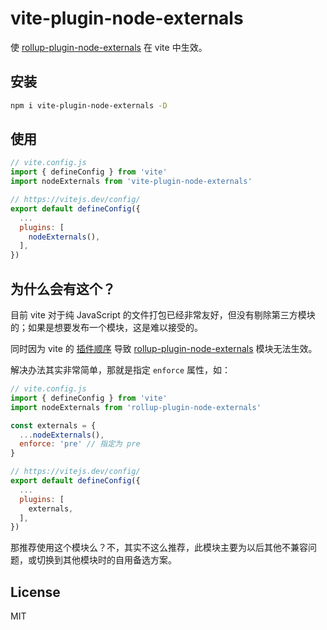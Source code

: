 # vite-plugin-node-externals

使 [rollup-plugin-node-externals] 在 vite 中生效。

## 安装

```sh
npm i vite-plugin-node-externals -D
```

## 使用

```js
// vite.config.js
import { defineConfig } from 'vite'
import nodeExternals from 'vite-plugin-node-externals'

// https://vitejs.dev/config/
export default defineConfig({
  ...
  plugins: [
    nodeExternals(),
  ],
})
```

## 为什么会有这个？

目前 vite 对于纯 JavaScript 的文件打包已经非常友好，但没有剔除第三方模块的；如果是想要发布一个模块，这是难以接受的。

同时因为 vite 的 [插件顺序](https://cn.vitejs.dev/guide/api-plugin.html#plugin-ordering) 导致 [rollup-plugin-node-externals] 模块无法生效。

解决办法其实非常简单，那就是指定 `enforce` 属性，如：

```js
// vite.config.js
import { defineConfig } from 'vite'
import nodeExternals from 'rollup-plugin-node-externals'

const externals = {
  ...nodeExternals(),
  enforce: 'pre' // 指定为 pre
}

// https://vitejs.dev/config/
export default defineConfig({
  ...
  plugins: [
    externals,
  ],
})
```

那推荐使用这个模块么？不，其实不这么推荐，此模块主要为以后其他不兼容问题，或切换到其他模块时的自用备选方案。

## License

MIT

[rollup-plugin-node-externals]: https://github.com/Septh/rollup-plugin-node-externals

